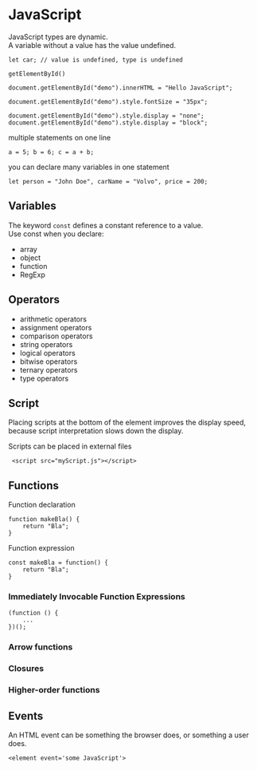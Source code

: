 # JavaScript

JavaScript types are dynamic.  
A variable without a value has the value undefined.  
```
let car; // value is undefined, type is undefined
```

`getElementById()`  

```
document.getElementById("demo").innerHTML = "Hello JavaScript";

document.getElementById("demo").style.fontSize = "35px";

document.getElementById("demo").style.display = "none";
document.getElementById("demo").style.display = "block";
```

multiple statements on one line
```
a = 5; b = 6; c = a + b;
```

you can declare many variables in one statement
```
let person = "John Doe", carName = "Volvo", price = 200;
```

## Variables

The keyword `const` defines a constant reference to  a value.  
Use const when you declare:
- array
- object
- function
- RegExp

## Operators
- arithmetic operators
- assignment operators
- comparison operators
- string operators
- logical operators
- bitwise operators
- ternary operators
- type operators

## Script
Placing scripts at the bottom of the <body> element improves the display speed, because script interpretation slows down the display.  

Scripts can be placed in external files  
```
 <script src="myScript.js"></script> 
```

## Functions
Function declaration
```
function makeBla() {
	return "Bla";
}
```

Function expression
```
const makeBla = function() {
	return "Bla";
}
```

### Immediately Invocable Function Expressions
```
(function () {
	...
})();
```

### Arrow functions

### Closures

### Higher-order functions

## Events
An HTML event can be something the browser does, or something a user does.  
```
<element event='some JavaScript'>
```

